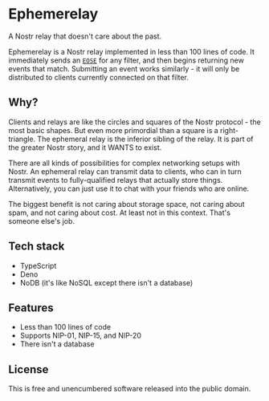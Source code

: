 # Ephemerelay

A Nostr relay that doesn't care about the past.

Ephemerelay is a Nostr relay implemented in less than 100 lines of code. It immediately sends an [`EOSE`](https://github.com/nostr-protocol/nips/blob/master/15.md) for any filter, and then begins returning new events that match. Submitting an event works similarly - it will only be distributed to clients currently connected on that filter.

## Why?

Clients and relays are like the circles and squares of the Nostr protocol - the most basic shapes. But even more primordial than a square is a right-triangle. The ephemeral relay is the inferior sibling of the relay. It is part of the greater Nostr story, and it WANTS to exist.

There are all kinds of possibilities for complex networking setups with Nostr. An ephemeral relay can transmit data to clients, who can in turn transmit events to fully-qualified relays that actually store things. Alternatively, you can just use it to chat with your friends who are online.

The biggest benefit is not caring about storage space, not caring about spam, and not caring about cost. At least not in this context. That's someone else's job.

## Tech stack

- TypeScript
- Deno
- NoDB (it's like NoSQL except there isn't a database)

## Features

- Less than 100 lines of code
- Supports NIP-01, NIP-15, and NIP-20
- There isn't a database

## License

This is free and unencumbered software released into the public domain.
